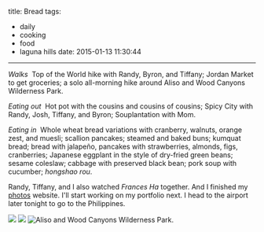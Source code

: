 title: Bread
tags:
  - daily
  - cooking
  - food
  - laguna hills
date: 2015-01-13 11:30:44
---

*Walks*&nbsp;&nbsp;Top of the World hike with Randy, Byron, and Tiffany; Jordan Market to get groceries; a solo all-morning hike around Aliso and Wood Canyons Wilderness Park.

*Eating out*&nbsp;&nbsp;Hot pot with the cousins and cousins of cousins; Spicy City with Randy, Josh, Tiffany, and Byron; Souplantation with Mom.

*Eating in*&nbsp;&nbsp;Whole wheat bread variations with cranberry, walnuts, orange zest, and muesli; scallion pancakes; steamed and baked buns; kumquat bread; bread with jalapeño, pancakes with strawberries, almonds, figs, cranberries; Japanese eggplant in the style of dry-fried green beans; sesame coleslaw; cabbage with preserved black bean; pork soup with cucumber; *hongshao rou*.

Randy, Tiffany, and I also watched *Frances Ha* together. And I finished my [photos](http://photos.justinjaywang.com/) website. I'll start working on my portfolio next. I head to the airport later tonight to go to the Philippines.

![](https://dl.dropbox.com/u/4291520/journal-images/aliso-and-wood-canyons-1.jpg)
![](https://dl.dropbox.com/u/4291520/journal-images/aliso-and-wood-canyons-2.jpg)
![Aliso and Wood Canyons Wilderness Park.](https://dl.dropbox.com/u/4291520/journal-images/aliso-and-wood-canyons-3.jpg)
